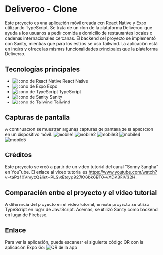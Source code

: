# Deliveroo - Clone

Este proyecto es una aplicación móvil creada con React Native y Expo utilizando TypeScript. Se trata de un clon de la plataforma Deliveroo, que ayuda a los usuarios a pedir comida a domicilio de restaurantes locales o cadenas internacionales cercanas. El backend del proyecto se implementó con Sanity, mientras que para los estilos se usó Tailwind. La aplicación está en inglés y ofrece las mismas funcionalidades principales que la plataforma Deliveroo.

## Tecnologías principales
- ![icono de React Native](https://res.cloudinary.com/dyvccdkkl/image/upload/v1675896866/Iconos/React_yhyy73.png) React Native
- ![icono de Expo](https://res.cloudinary.com/dyvccdkkl/image/upload/v1676090888/Iconos/Expo_cyjbk1.png) Expo  
- ![icono de TypeScript](https://res.cloudinary.com/dyvccdkkl/image/upload/v1675896866/Iconos/Typescript_fz9cmf.png) TypeScript  
- ![icono de Sanity](https://res.cloudinary.com/dyvccdkkl/image/upload/v1675896866/Iconos/Sanity_ogmpmw.png) Sanity  
- ![icono de Tailwind](https://res.cloudinary.com/dyvccdkkl/image/upload/v1675900964/Iconos/Tailwind_ulewag.png) Tailwind  

## Capturas de pantalla
A continuación se muestran algunas capturas de pantalla de la aplicación en un dispositivo móvil.
![mobile1](./app/assets/screenshots/Mobile1.png) 
![mobile2](./app/assets/screenshots/Mobile2.png) 
![mobile3](./app/assets/screenshots/Mobile3.png) 
![mobile4](./app/assets/screenshots/Mobile4.png) 
![mobile5](./app/assets/screenshots/Mobile5.png) 

## Créditos
Este proyecto se creó a partir de un video tutorial del canal "Sonny Sangha" en YouTube. El enlace al video tutorial es https://www.youtube.com/watch?v=taPz40VmyzQ&list=PLSvtEtsyp827IO6bk6BTO-vXDK3RIV32H.

## Comparación entre el proyecto y el video tutorial
A diferencia del proyecto en el video tutorial, en este proyecto se utilizó TypeScript en lugar de JavaScript. Además, se utilizó Sanity como backend en lugar de Firebase.

## Enlace
Para ver la aplicación, puede escanear el siguiente código QR con la aplicación Expo Go:
![QR de la app](https://expo.dev/@yeisonhernandez/NTF-Marketplace?serviceType=classic&distribution=expo-go)
